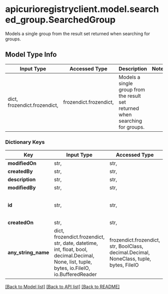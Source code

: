 # apicurioregistryclient.model.searched_group.SearchedGroup

Models a single group from the result set returned when searching for groups.

## Model Type Info
Input Type | Accessed Type | Description | Notes
------------ | ------------- | ------------- | -------------
dict, frozendict.frozendict,  | frozendict.frozendict,  | Models a single group from the result set returned when searching for groups. | 

### Dictionary Keys
Key | Input Type | Accessed Type | Description | Notes
------------ | ------------- | ------------- | ------------- | -------------
**modifiedOn** | str,  | str,  |  | 
**createdBy** | str,  | str,  |  | 
**description** | str,  | str,  |  | 
**modifiedBy** | str,  | str,  |  | 
**id** | str,  | str,  | An ID of a single artifact group. | 
**createdOn** | str,  | str,  |  | 
**any_string_name** | dict, frozendict.frozendict, str, date, datetime, int, float, bool, decimal.Decimal, None, list, tuple, bytes, io.FileIO, io.BufferedReader | frozendict.frozendict, str, BoolClass, decimal.Decimal, NoneClass, tuple, bytes, FileIO | any string name can be used but the value must be the correct type | [optional]

[[Back to Model list]](../../README.md#documentation-for-models) [[Back to API list]](../../README.md#documentation-for-api-endpoints) [[Back to README]](../../README.md)

